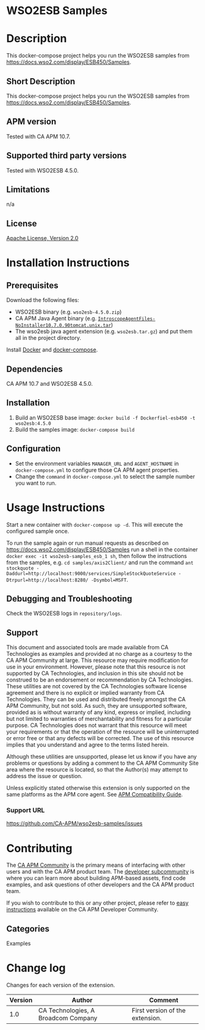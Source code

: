 # WSO2ESB Samples

# Description
This docker-compose project helps you run the WSO2ESB samples from https://docs.wso2.com/display/ESB450/Samples.

## Short Description
This docker-compose project helps you run the WSO2ESB samples from https://docs.wso2.com/display/ESB450/Samples.

## APM version
Tested with CA APM 10.7.

## Supported third party versions
Tested with WSO2ESB 4.5.0.

## Limitations
n/a

## License
[Apache License, Version 2.0](LICENSE)

# Installation Instructions

## Prerequisites
Download the following files:
* WSO2ESB binary (e.g. `wso2esb-4.5.0.zip`)
* CA APM Java Agent binary (e.g. [`IntroscopeAgentFiles-NoInstaller10.7.0.90tomcat.unix.tar`](https://support.ca.com))
* The wso2esb java agent extension (e.g. `wso2esb.tar.gz`)
and put them all in the project directory.

Install [Docker](https://docs.docker.com/install/) and [docker-compose](https://docs.docker.com/compose/install/).

## Dependencies
CA APM 10.7 and WSO2ESB 4.5.0.

## Installation
1. Build an WSO2ESB base image: `docker build -f Dockerfiel-esb450 -t wso2esb:4.5.0`
2. Build the samples image: `docker-compose build`

## Configuration
* Set the environment variables `MANAGER_URL` and `AGENT_HOSTNAME` in `docker-compose.yml` to configure those CA APM agent properties.
* Change the `command` in `docker-compose.yml` to select the sample number you want to run.

# Usage Instructions
Start a new container with `docker-compose up -d`. This will execute the configured sample once.

To run the sample again or run manual requests as described on https://docs.wso2.com/display/ESB450/Samples run a shell in the container `docker exec -it wso2esb-samples_esb_1 sh`, then follow the instructions from the samples, e.g. `cd samples/axis2Client/` and run the command `ant stockquote -Daddurl=http://localhost:9000/services/SimpleStockQuoteService -Dtrpurl=http://localhost:8280/ -Dsymbol=MSFT`.

## Debugging and Troubleshooting
Check the WSO2ESB logs in `repository/logs`.

## Support
This document and associated tools are made available from CA Technologies as examples and provided at no charge as a courtesy to the CA APM Community at large. This resource may require modification for use in your environment. However, please note that this resource is not supported by CA Technologies, and inclusion in this site should not be construed to be an endorsement or recommendation by CA Technologies. These utilities are not covered by the CA Technologies software license agreement and there is no explicit or implied warranty from CA Technologies. They can be used and distributed freely amongst the CA APM Community, but not sold. As such, they are unsupported software, provided as is without warranty of any kind, express or implied, including but not limited to warranties of merchantability and fitness for a particular purpose. CA Technologies does not warrant that this resource will meet your requirements or that the operation of the resource will be uninterrupted or error free or that any defects will be corrected. The use of this resource implies that you understand and agree to the terms listed herein.

Although these utilities are unsupported, please let us know if you have any problems or questions by adding a comment to the CA APM Community Site area where the resource is located, so that the Author(s) may attempt to address the issue or question.

Unless explicitly stated otherwise this extension is only supported on the same platforms as the APM core agent. See [APM Compatibility Guide](http://www.ca.com/us/support/ca-support-online/product-content/status/compatibility-matrix/application-performance-management-compatibility-guide.aspx).

### Support URL
https://github.com/CA-APM/wso2esb-samples/issues

# Contributing
The [CA APM Community](https://communities.ca.com/community/ca-apm) is the primary means of interfacing with other users and with the CA APM product team.  The [developer subcommunity](https://communities.ca.com/community/ca-apm/ca-developer-apm) is where you can learn more about building APM-based assets, find code examples, and ask questions of other developers and the CA APM product team.

If you wish to contribute to this or any other project, please refer to [easy instructions](https://communities.ca.com/docs/DOC-231150910) available on the CA APM Developer Community.

## Categories
Examples

# Change log
Changes for each version of the extension.

Version | Author | Comment
--------|--------|--------
1.0 | CA Technologies, A Broadcom Company | First version of the extension.
